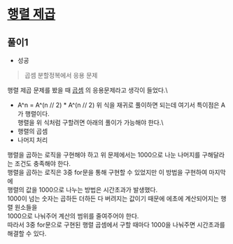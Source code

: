 # [행렬 제곱](https://www.acmicpc.net/problem/10830)

## 풀이1
- 성공

> 곱셈 분할정복에서 응용 문제

행렬 제곱 문제를 봤을 때 [곱셈](https://www.acmicpc.net/problem/1629) 의 응용문제라고 생각이 들었다.\
- A^n = A^(n // 2) * A^(n // 2)
위 식을 재귀로 풀이하면 되는데 여기서 특이점은 A가 행렬이다.\
행렬을 위 식처럼 구할려면 아래의 풀이가 가능해야 한다.\
- 행렬의 곱셈
- 나머지 처리

행렬을 곱하는 로직을 구현해야 하고 위 문제에서는 1000으로 나눈 나머지를 구해달라는 조건도 충족해야 한다.\
행렬을 곱하는 로직은 3중 for문을 통해 구현할 수 있었지만 이 방법을 구현하여 마지막에\
행렬의 값을 1000으로 나누는 방법은 시간초과가 발생했다.\
1000이 넘는 숫자는 곱하든 더하든 다 버려지는 값이기 때문에 에초에 계산되어지는 행렬 원소들을\
1000으로 나눠주어 계산의 범위를 줄여주어야 한다.\
따라서 3중 for문으로 구현된 행렬 곱셈에서 구할 때마다 1000을 나눠주면 시간초과를 해결할 수 있다.